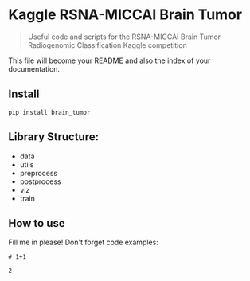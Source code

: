 # Kaggle RSNA-MICCAI Brain Tumor
> Useful code and scripts for the RSNA-MICCAI Brain Tumor Radiogenomic Classification Kaggle competition


This file will become your README and also the index of your documentation.

## Install

`pip install brain_tumor`

## Library Structure:
- data
- utils
- preprocess
- postprocess
- viz
- train

## How to use

Fill me in please! Don't forget code examples:

```
# 1+1
```




    2


